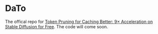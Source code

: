 # DaTo
The offical repo for [Token Pruning for Caching Better: 9× Acceleration on Stable Diffusion for Free](https://arxiv.org/pdf/2501.00375).
The code will come soon.
